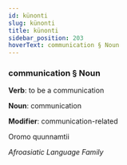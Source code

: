 ```yaml
---
id: künonti
slug: künonti
title: künonti
sidebar_position: 203
hoverText: communication § Noun
---
```


### communication § Noun

**Verb**: to be a communication

**Noun**: communication

**Modifier**: communication-related

Oromo quunnamtii 

*Afroasiatic Language Family*